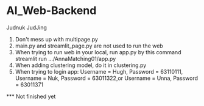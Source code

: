 # AI_Web-Backend

Judnuk JudJing 

1. Don't mess up with multipage.py 
2. main.py and streamlit_page.py are not used to run the web 
3. When trying to run web in your local, run app.py by this command streamlit run .../AnnaMatching01/app.py
4. When adding clustering model, do it in clustering.py 
5. When trying to login app: Username = Hugh, Password = 63110111, Username = Nuk, Password = 63011322,or  Username = Unna, Password = 63011371

*** Not finished yet 
